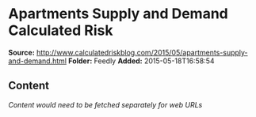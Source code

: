 # Apartments Supply and Demand Calculated Risk

**Source:** http://www.calculatedriskblog.com/2015/05/apartments-supply-and-demand.html
**Folder:** Feedly
**Added:** 2015-05-18T16:58:54




## Content
*Content would need to be fetched separately for web URLs*
